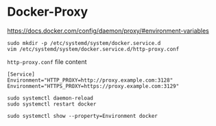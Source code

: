 # Docker-Proxy

https://docs.docker.com/config/daemon/proxy/#environment-variables
```Shell
sudo mkdir -p /etc/systemd/system/docker.service.d
vim /etc/systemd/system/docker.service.d/http-proxy.conf
```

`http-proxy.conf` file content

```Shell
[Service]
Environment="HTTP_PROXY=http://proxy.example.com:3128"
Environment="HTTPS_PROXY=https://proxy.example.com:3129"
```

```Shell
sudo systemctl daemon-reload
sudo systemctl restart docker

sudo systemctl show --property=Environment docker
```
